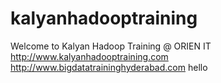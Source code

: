# kalyanhadooptraining
Welcome to Kalyan Hadoop Training @ ORIEN IT<br/>
http://www.kalyanhadooptraining.com<br/>
http://www.bigdatatraininghyderabad.com
hello

